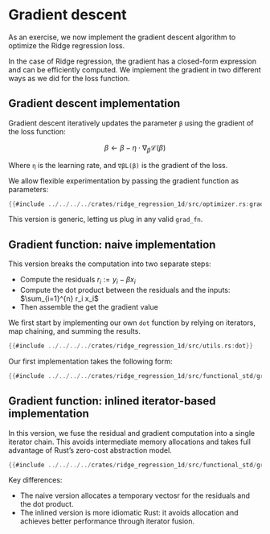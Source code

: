 # Gradient descent

As an exercise, we now implement the gradient descent algorithm to optimize the Ridge regression loss. 

In the case of Ridge regression, the gradient has a closed-form expression and can be efficiently computed. We implement the gradient in two different ways as we did for the loss function.

## Gradient descent implementation

Gradient descent iteratively updates the parameter `β` using the gradient of the loss function:

$$
\beta \leftarrow \beta - \eta \cdot \nabla_\beta \mathcal{L}(\beta)
$$

Where `η` is the learning rate, and `∇βL(β)` is the gradient of the loss.

We allow flexible experimentation by passing the gradient function as parameters:

```rust
{{#include ../../../../crates/ridge_regression_1d/src/optimizer.rs:gradient_descent}}
```

This version is generic, letting us plug in any valid `grad_fn`.

## Gradient function: naive implementation

This version breaks the computation into two separate steps:  
* Compute the residuals $r_i := y_i - \beta x_i$
* Compute the dot product between the residuals and the inputs: $\sum_{i=1}^{n} r_i x_i$
* Then assemble the get the gradient value

We first start by implementing our own `dot` function by relying on iterators, map chaining, and summing the results.

```rust
{{#include ../../../../crates/ridge_regression_1d/src/utils.rs:dot}}
```

Our first implementation takes the following form:


```rust
{{#include ../../../../crates/ridge_regression_1d/src/functional_std/grad_functions.rs:grad_loss_function_naive}}
```

## Gradient function: inlined iterator-based implementation
In this version, we fuse the residual and gradient computation into a single iterator chain. This avoids intermediate memory allocations and takes full advantage of Rust’s zero-cost abstraction model.

```rust
{{#include ../../../../crates/ridge_regression_1d/src/functional_std/grad_functions.rs:grad_loss_function_inline}}
```

Key differences:
* The naive version allocates a temporary vectosr for the residuals and the dot product.
* The inlined version is more idiomatic Rust: it avoids allocation and achieves better performance through iterator fusion.
